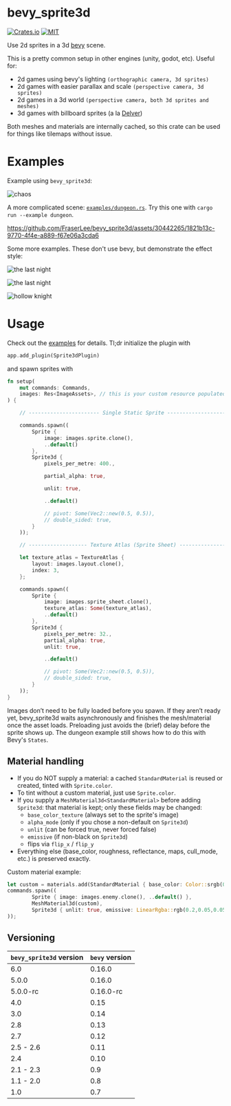 # bevy_sprite3d

[![Crates.io](https://img.shields.io/crates/v/bevy_sprite3d.svg)](https://crates.io/crates/bevy_sprite3d)
[![MIT](https://img.shields.io/badge/License-MIT-yellow.svg)](./license.md)

Use 2d sprites in a 3d [bevy](https://bevyengine.org/) scene.

This is a pretty common setup in other engines (unity, godot, etc). Useful for:

- 2d games using bevy's lighting `(orthographic camera, 3d sprites)`
- 2d games with easier parallax and scale `(perspective camera, 3d sprites)`
- 2d games in a 3d world `(perspective camera, both 3d sprites and meshes)`
- 3d games with billboard sprites (a la
  [Delver](https://cdn.cloudflare.steamstatic.com/steam/apps/249630/ss_0187dc55d24155ca3944b4ccc827baf7832715a0.1920x1080.jpg))

Both meshes and materials are internally cached, so this crate can be used for
things like tilemaps without issue.

# Examples

Example using `bevy_sprite3d`:

![chaos](assets/example.gif)

A more complicated scene: [`examples/dungeon.rs`](./examples/dungeon.rs). Try
this one with `cargo run --example dungeon`.

https://github.com/FraserLee/bevy_sprite3d/assets/30442265/1821b13c-9770-4f4e-a889-f67e06a3cda6

Some more examples. These don't use bevy, but demonstrate the effect style:

![the last night](https://cdn.cloudflare.steamstatic.com/steam/apps/612400/extras/TLN_Crowd_01_compressed.png)

![the last night](https://cdn.cloudflare.steamstatic.com/steam/apps/612400/extras/TLN_Shootout_01_compressed.png)

![hollow knight](https://imgur.com/jVWzh4i.png)

# Usage

Check out the [examples](./examples) for details. Tl;dr initialize the plugin with

```rust
app.add_plugin(Sprite3dPlugin)
```

and spawn sprites with

```rust
fn setup(
    mut commands: Commands,
    images: Res<ImageAssets>, // this is your custom resource populated with asset handles
) {

    // ----------------------- Single Static Sprite ----------------------------

    commands.spawn((
        Sprite {
            image: images.sprite.clone(),
            ..default()
        },
        Sprite3d {
            pixels_per_metre: 400.,

            partial_alpha: true,

            unlit: true,

            ..default()

            // pivot: Some(Vec2::new(0.5, 0.5)),
            // double_sided: true,
        }
    ));

    // ------------------- Texture Atlas (Sprite Sheet) ------------------------

    let texture_atlas = TextureAtlas {
        layout: images.layout.clone(),
        index: 3,
    };

    commands.spawn((
        Sprite {
            image: images.sprite_sheet.clone(),
            texture_atlas: Some(texture_atlas),
            ..default()
        },
        Sprite3d {
            pixels_per_metre: 32.,
            partial_alpha: true,
            unlit: true,

            ..default()

            // pivot: Some(Vec2::new(0.5, 0.5)),
            // double_sided: true,
        }
    ));
}
```

Images don’t need to be fully loaded before you spawn. If they aren’t ready yet, bevy_sprite3d waits asynchronously and finishes the mesh/material once the asset loads. Preloading just avoids the (brief) delay before the sprite shows up. The dungeon example still shows how to do this with Bevy's `States`.

## Material handling

- If you do NOT supply a material: a cached `StandardMaterial` is reused or created, tinted with `Sprite.color`.
- To tint without a custom material, just use `Sprite.color`.
- If you supply a `MeshMaterial3d<StandardMaterial>` before adding `Sprite3d`: that material is kept; only these fields may be changed:
  - `base_color_texture` (always set to the sprite's image)
  - `alpha_mode` (only if you chose a non-default on `Sprite3d`)
  - `unlit` (can be forced true, never forced false)
  - `emissive` (if non-black on `Sprite3d`)
  - flips via `flip_x` / `flip_y`
- Everything else (base_color, roughness, reflectance, maps, cull_mode, etc.) is preserved exactly.

Custom material example:

```rust
let custom = materials.add(StandardMaterial { base_color: Color::srgb(0.8,0.2,0.2), perceptual_roughness: 0.9, reflectance: 0.05, ..default() });
commands.spawn((
        Sprite { image: images.enemy.clone(), ..default() },
        MeshMaterial3d(custom),
        Sprite3d { unlit: true, emissive: LinearRgba::rgb(0.2,0.05,0.05), ..default() }
));
```

## Versioning

| `bevy_sprite3d` version | `bevy` version |
| ----------------------- | -------------- |
| 6.0                     | 0.16.0         |
| 5.0.0                   | 0.16.0         |
| 5.0.0-rc                | 0.16.0-rc      |
| 4.0                     | 0.15           |
| 3.0                     | 0.14           |
| 2.8                     | 0.13           |
| 2.7                     | 0.12           |
| 2.5 - 2.6               | 0.11           |
| 2.4                     | 0.10           |
| 2.1 - 2.3               | 0.9            |
| 1.1 - 2.0               | 0.8            |
| 1.0                     | 0.7            |
